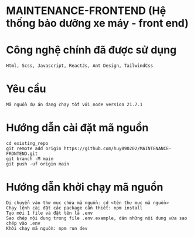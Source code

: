 # MAINTENANCE-FRONTEND (Hệ thống bảo dưỡng xe máy - front end)

# Công nghệ chính đã được sử dụng

```
Html, Scss, Javascript, ReactJs, Ant Design, TailwindCss

```

# Yêu cầu

```
Mã nguồn dự án đang chạy tốt với node version 21.7.1

```

# Hướng dẫn cài đặt mã nguồn

```
cd existing_repo
git remote add origin https://github.com/huy090202/MAINTENANCE-FRONTEND.git
git branch -M main
git push -uf origin main

```

# Hướng dẫn khởi chạy mã nguồn

```
Di chuyển vào thư mục chứa mã nguồn: cd <tên thư mục mã nguồn>
Chạy lệnh cài đặt các package cần thiết: npm install
Tạo mới 1 file và đặt tên là .env
Sao chép nội dung trong file .env.example, dán những nội dung vừa sao chép vào .env
Khởi chạy mã nguồn: npm run dev

```

